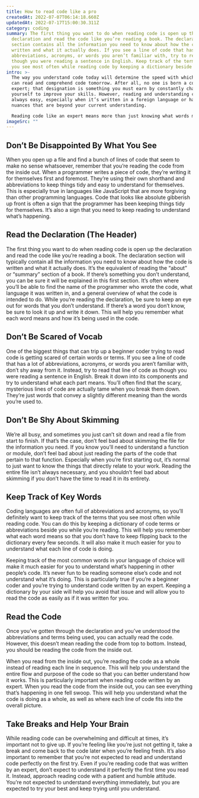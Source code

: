 ```yaml
---
title: How to read code like a pro
createdAt: 2022-07-07T06:14:18.660Z
updatedAt: 2022-07-17T15:00:30.311Z
category: coding
summary: The first thing you want to do when reading code is open up the
  declaration and read the code like you’re reading a book. The declaration
  section contains all the information you need to know about how the code is
  written and what it actually does. If you see a line of code that has a lot of
  abbreviations, acronyms, or words you aren’t familiar with, try to read it as
  though you were reading a sentence in English. Keep track of the terms that
  you see most often while reading code by keeping a dictionary beside you.
intro: >-
  The way you understand code today will determine the speed with which you
  can read and comprehend code tomorrow. After all, no one is born a coding
  expert; that designation is something you must earn by constantly challenging
  yourself to improve your skills. However, reading and understanding code isn’t
  always easy, especially when it’s written in a foreign language or has certain
  nuances that are beyond your current understanding. 

  Reading code like an expert means more than just knowing what words mean and their general significance. It also means being able to dive deeper into the syntax of how those words are put together so that you can understand what they mean in context and intention. Read on to discover some tips for reading code like a pro!
imageSrc: ""
---
```


## Don’t Be Disappointed By What You See

When you open up a file and find a bunch of lines of code that seem to make no sense whatsoever, remember that you’re reading the code from the inside out. When a programmer writes a piece of code, they’re writing it for themselves first and foremost. They’re using their own shorthand and abbreviations to keep things tidy and easy to understand for themselves. This is especially true in languages like JavaScript that are more forgiving than other programming languages. Code that looks like absolute gibberish up front is often a sign that the programmer has been keeping things tidy for themselves. It’s also a sign that you need to keep reading to understand what’s happening.

## Read the Declaration (The Header)

The first thing you want to do when reading code is open up the declaration and read the code like you’re reading a book. The declaration section will typically contain all the information you need to know about how the code is written and what it actually does. It’s the equivalent of reading the “about” or “summary” section of a book. If there’s something you don’t understand, you can be sure it will be explained in this first section. It’s often where you’ll be able to find the name of the programmer who wrote the code, what language it was written in, and a general overview of what the code is intended to do. While you’re reading the declaration, be sure to keep an eye out for words that you don’t understand. If there’s a word you don’t know, be sure to look it up and write it down. This will help you remember what each word means and how it’s being used in the code.

## Don’t Be Scared of Vocab

One of the biggest things that can trip up a beginner coder trying to read code is getting scared of certain words or terms. If you see a line of code that has a lot of abbreviations, acronyms, or words you aren’t familiar with, don’t shy away from it. Instead, try to read that line of code as though you were reading a sentence in English. Break it down into its components and try to understand what each part means. You’ll often find that the scary, mysterious lines of code are actually tame when you break them down. They’re just words that convey a slightly different meaning than the words you’re used to.

## Don’t Be Shy About Skimming

We’re all busy, and sometimes you just can’t sit down and read a file from start to finish. If that’s the case, don’t feel bad about skimming the file for the information you need. If you know you’ll need to understand a function or module, don’t feel bad about just reading the parts of the code that pertain to that function. Especially when you’re first starting out, it’s normal to just want to know the things that directly relate to your work. Reading the entire file isn’t always necessary, and you shouldn’t feel bad about skimming if you don’t have the time to read it in its entirety.

## Keep Track of Key Words

Coding languages are often full of abbreviations and acronyms, so you’ll definitely want to keep track of the terms that you see most often while reading code. You can do this by keeping a dictionary of code terms or abbreviations beside you while you’re reading. This will help you remember what each word means so that you don’t have to keep flipping back to the dictionary every few seconds. It will also make it much easier for you to understand what each line of code is doing.

Keeping track of the most common words in your language of choice will make it much easier for you to understand what’s happening in other people’s code. It’s never fun to be reading someone else’s code and not understand what it’s doing. This is particularly true if you’re a beginner coder and you’re trying to understand code written by an expert. Keeping a dictionary by your side will help you avoid that issue and will allow you to read the code as easily as if it was written for you.

## Read the Code

Once you’ve gotten through the declaration and you’ve understood the abbreviations and terms being used, you can actually read the code. However, this doesn’t mean reading the code from top to bottom. Instead, you should be reading the code from the inside out.

When you read from the inside out, you’re reading the code as a whole instead of reading each line in sequence. This will help you understand the entire flow and purpose of the code so that you can better understand how it works. This is particularly important when reading code written by an expert. When you read the code from the inside out, you can see everything that’s happening in one fell swoop. This will help you understand what the code is doing as a whole, as well as where each line of code fits into the overall picture.

## Take Breaks and Help Your Brain

While reading code can be overwhelming and difficult at times, it’s important not to give up. If you’re feeling like you’re just not getting it, take a break and come back to the code later when you’re feeling fresh. It’s also important to remember that you’re not expected to read and understand code perfectly on the first try. Even if you’re reading code that was written by an expert, don’t expect to understand it perfectly the first time you read it. Instead, approach reading code with a patient and humble attitude. You’re not expected to understand everything immediately, but you are expected to try your best and keep trying until you understand.
